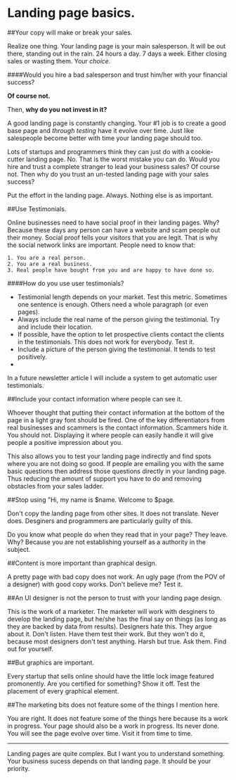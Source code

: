 Landing page basics.
====================

##Your copy will make or break your sales.

Realize one thing. Your landing page is your main salesperson. It will be out there, standing out in the rain. 
24 hours a day. 7 days a week. Either closing sales or wasting them. Your *choice*.

####Would you hire a bad salesperson and trust him/her with your financial success?

**Of course not.**

Then, **why do you not invest in it?**

A good landing page is constantly changing. Your #1 job is to create a good base page and *through testing* have it
evolve over time. Just like salespeople become better with time your landing page should too.

Lots of startups and programmers think they can just do with a cookie-cutter landing page. No. That is the worst mistake
you can do. Would you hire and trust a complete stranger to lead your business sales? Of course not. Then why do you
trust an un-tested landing page with your sales success?

Put the effort in the landing page. Always. Nothing else is as important.

##Use Testimonials.

Online businesses need to have social proof in their landing pages. Why? Because these days any person can have a website
and scam people out their money. Social proof tells your visitors that you are legit. That is why the social network links
are important. People need to know that:

    1. You are a real person.
    2. You are a real business.
    3. Real people have bought from you and are happy to have done so.
    

####How do you use user testimonials?

- Testimonial length depends on your market. Test this metric. Sometimes one sentence is enough. Others need a whole paragraph (or even pages).
- Always include the real name of the person giving the testimonial. Try and include their location. 
- If possible, have the option to let prospective clients contact the clients in the testimonials. This does not work for everybody. Test it.
- Include a picture of the person giving the testimonial. It tends to test positively.
- 

In a future newsletter article I will include a system to get automatic user testimonials.

##Include your contact information where people can see it.

Whoever thought that putting their contact information at the bottom of the page in a light gray font should be fired.
One of the key differentiators from real businesses and scammers is the contact information. Scammers hide it. You should not.
Displaying it where people can easily handle it will give people a positive impression about you. 

This also allows you to test your landing page indirectly and find spots where you are not doing so good.
If people are emailing you with the same basic questions then address those questions directly in your landing page.
Thus reducing the amount of support you have to do and removing obstacles from your sales ladder.


##Stop using "Hi, my name is $name. Welcome to $page.

Don't copy the landing page from other sites. It does not translate. Never does. Desginers and programmers 
are particularly guilty of this. 

Do you know what people do when they read that in your page? They leave. Why? Because you are not establishing yourself
as a authority in the subject.

##Content is more important than graphical design.

A pretty page with bad copy does not work. An ugly page (from the POV of a designer) with good copy works. Don't believe me?
Test it.

##An UI designer is not the person to trust with your landing page design.

This is the work of a marketer. The marketer will work with desginers to develop the landing page, but he/she has the final 
say on things (as long as they are backed by data from results). Designers hate this. They argue about it. Don't listen.
Have them test their work. But they won't do it, because most designers don't test anything. Harsh but true. Ask them.
Find out for yourself.

##But graphics are important.

Every startup that sells online should have the little lock image featured promonently. Are you certified for something? Show it off.
Test the placement of every graphical element.

##The marketing bits does not feature some of the things I mention here.

You are right. It does not feature some of the things here because its a work in progress. Your page should also be a work in progress.
Its never done. You will see the page evolve over time. Visit it from time to time.


***

Landing pages are quite complex. But I want you to understand something. Your business sucess depends on that landing page.
It should be your priority.
